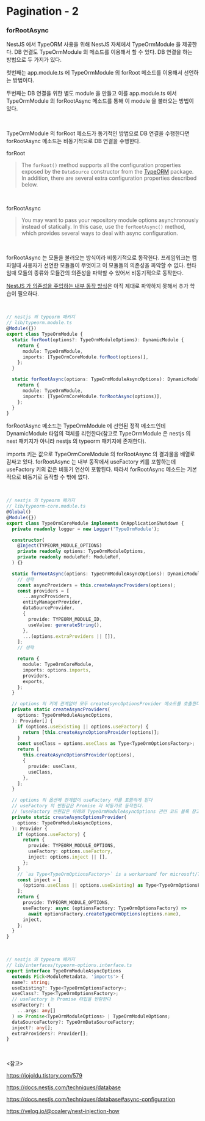 # Pagination - 2

### forRootAsync

NestJS 에서 TypeORM 사용을 위해 NestJS 자체에서 TypeOrmModule 을 제공한다. DB 연결도 TypeOrmModule 의 메소드를 이용해서 할 수 있다. DB 연결을 하는 방법으로 두 가지가 있다. 

첫번째는 app.module.ts 에 TypeOrmModule 의 forRoot 메소드를 이용해서 선언하는 방법이다. 

두번째는 DB 연결을 위한 별도 module 을 만들고 이를 app.module.ts 에서 TypeOrmModule 의 forRootAsync 메소드를 통해 이 module 을 불러오는 방법이 있다.

<br>

TypeOrmModule 의 forRoot 메소드가 동기적인 방법으로 DB 연결을 수행한다면 forRootAsync 메소드는 비동기적으로 DB 연결을 수행한다.

forRoot

> The `forRoot()` method supports all the configuration properties exposed by the `DataSource` constructor from the [TypeORM](https://typeorm.io/data-source-options#common-data-source-options) package. In addition, there are several extra configuration properties described below.

<br>

forRootAsync

> You may want to pass your repository module options asynchronously instead of statically. In this case, use the `forRootAsync()` method, which provides several ways to deal with async configuration.

<br>

forRootAsync 는 모듈을 불러오는 방식이라 비동기적으로 동작한다. 프레임워크는 컴파일때 사용자가 선언한 모듈들이 무엇이고 이 모듈들의 의존성을 파악할 수 없다. 런타임때 모듈의 종류와 모듈간의 의존성을 파악할 수 있어서 비동기적으로 동작한다.

[NestJS 가 의존성을 주입하는 내부 동작 방식](https://velog.io/@coalery/nest-injection-how)은 아직 제대로 파악하지 못해서 추가 학습이 필요하다.

<br>

```typescript
// nestjs 의 typeorm 패키지
// lib/typeorm.module.ts
@Module({})
export class TypeOrmModule {
  static forRoot(options?: TypeOrmModuleOptions): DynamicModule {
    return {
      module: TypeOrmModule,
      imports: [TypeOrmCoreModule.forRoot(options)],
    };
  }

  static forRootAsync(options: TypeOrmModuleAsyncOptions): DynamicModule {
    return {
      module: TypeOrmModule,
      imports: [TypeOrmCoreModule.forRootAsync(options)],
    };
  }
}
```

forRootAsync 메소드는 TypeOrmModule 에 선언된 정적 메소드인데 DynamicModule 타입의 객체를 리턴한다(참고로 TypeOrmModule 은 nestjs 의 nest 패키지가 아니라 nestjs 의 typeorm 패키지에 존재한다).

imports 키는 값으로 TypeOrmCoreModule 의 forRootAsync 의 결과물을 배열로 감싸고 있다. forRootAsync 는 내부 동작에서 useFactory 키를 포함하는데 useFactory 키의 값은 비동기 연산이 포함된다. 따라서 forRootAsync 메소드는 기본적으로 비동기로 동작할 수 밖에 없다.

<br>

```typescript
// nestjs 의 typeorm 패키지
// lib/typeorm-core.module.ts
@Global()
@Module({})
export class TypeOrmCoreModule implements OnApplicationShutdown {
  private readonly logger = new Logger('TypeOrmModule');

  constructor(
    @Inject(TYPEORM_MODULE_OPTIONS)
    private readonly options: TypeOrmModuleOptions,
    private readonly moduleRef: ModuleRef,
  ) {}

  static forRootAsync(options: TypeOrmModuleAsyncOptions): DynamicModule {
    // 생략
    const asyncProviders = this.createAsyncProviders(options);
    const providers = [
      ...asyncProviders,
      entityManagerProvider,
      dataSourceProvider,
      {
        provide: TYPEORM_MODULE_ID,
        useValue: generateString(),
      },
      ...(options.extraProviders || []),
    ];
    // 생략

    return {
      module: TypeOrmCoreModule,
      imports: options.imports,
      providers,
      exports,
    };
  }

  // options 의 키에 관계없이 모두 createAsyncOptionsProvider 메소드를 호출한다
  private static createAsyncProviders(
    options: TypeOrmModuleAsyncOptions,
  ): Provider[] {
    if (options.useExisting || options.useFactory) {
      return [this.createAsyncOptionsProvider(options)];
    }
    const useClass = options.useClass as Type<TypeOrmOptionsFactory>;
    return [
      this.createAsyncOptionsProvider(options),
      {
        provide: useClass,
        useClass,
      },
    ];
  }

  // options 의 옵션에 관계없이 useFactory 키를 포함하게 된다
  // useFactory 의 반환값은 Promise 라 비동기로 동작한다.
  // (useFactory 반환값은 아래의 TypeOrmModuleAsyncOptions 관련 코드 블록 참고)
  private static createAsyncOptionsProvider(
    options: TypeOrmModuleAsyncOptions,
  ): Provider {
    if (options.useFactory) {
      return {
        provide: TYPEORM_MODULE_OPTIONS,
        useFactory: options.useFactory,
        inject: options.inject || [],
      };
    }
    // `as Type<TypeOrmOptionsFactory>` is a workaround for microsoft/TypeScript#31603
    const inject = [
      (options.useClass || options.useExisting) as Type<TypeOrmOptionsFactory>,
    ];
    return {
      provide: TYPEORM_MODULE_OPTIONS,
      useFactory: async (optionsFactory: TypeOrmOptionsFactory) =>
        await optionsFactory.createTypeOrmOptions(options.name),
      inject,
    };
  }
}

```

<br>

```typescript
// nestjs 의 typeorm 패키지
// lib/interfaces/typeorm-options.interface.ts
export interface TypeOrmModuleAsyncOptions
  extends Pick<ModuleMetadata, 'imports'> {
  name?: string;
  useExisting?: Type<TypeOrmOptionsFactory>;
  useClass?: Type<TypeOrmOptionsFactory>;
  // useFactory 는 Promise 타입을 반환한다
  useFactory?: (
    ...args: any[]
  ) => Promise<TypeOrmModuleOptions> | TypeOrmModuleOptions;
  dataSourceFactory?: TypeOrmDataSourceFactory;
  inject?: any[];
  extraProviders?: Provider[];
}

```

<br>

<참고>

https://jojoldu.tistory.com/579

https://docs.nestjs.com/techniques/database

https://docs.nestjs.com/techniques/database#async-configuration

https://velog.io/@coalery/nest-injection-how